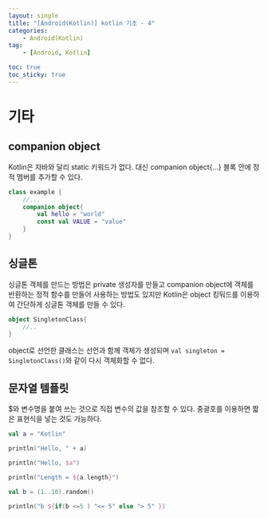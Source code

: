 ```yaml
---
layout: single
title: "[Android(Kotlin)] kotlin 기초 - 4"
categories: 
    - Android(Kotlin)
tag:
    - [Android, Kotlin]

toc: true
toc_sticky: true
---
```


# 기타

## companion object
Kotlin은 자바와 달리 static 키워드가 없다. 대신 companion object{...} 블록 안에 정적 멤버를 추가할 수 있다.

```Kotlin
class example {
    //...
    companion object{
        val hello = "world"
        const val VALUE = "value"
    }
}
```

## 싱글톤
싱글톤 객체를 만드는 방법은 private 생성자를 만들고 companion object에 객체를 반환하는 정적 함수를 만들어 사용하는 방법도 있지만 Kotlin은 object 킹둬드를 이용하여 간단하게 싱글톤 객체를 만들 수 있다.

```Kotlin
object SingletonClass{
    //..
}
```
object로 선언한 클래스는 선언과 함께 객체가 생성되며 ```val singleton = SingletonClass()```와 같이 다시 객체화할 수 없다.


## 문자열 템플릿

$와 변수명을 붙여 쓰는 것으로 직접 변수의 값을 참조할 수 있다. 중괄호를 이용하면 짧은 표현식을 넣는 것도 가능하다.

```Kotlin
val a = "Kotlin"

println("Hello, " + a)

println("Hello, $a")

println("Length = ${a.length}")

val b = (1..10).random()

println("b ${if(b <=5 ) "<= 5" else "> 5" })
```


